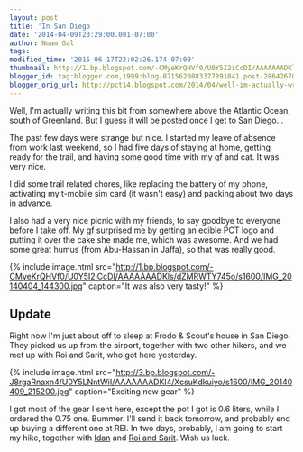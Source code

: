 ```yaml
---
layout: post
title: 'In San Diego '
date: '2014-04-09T23:29:00.001-07:00'
author: Noam Gal
tags:
modified_time: '2015-06-17T22:02:26.174-07:00'
thumbnail: http://1.bp.blogspot.com/-CMyeKrQHVf0/U0Y5I2iCcDI/AAAAAAADKls/dZMRWTY745o/s72-c/IMG_20140404_144300.jpg
blogger_id: tag:blogger.com,1999:blog-8715620883377891841.post-2864267056391808629
blogger_orig_url: http://pct14.blogspot.com/2014/04/well-im-actually-writing-this-bit-from.html
---
```


Well, I'm actually writing this bit from somewhere above the Atlantic Ocean, south of Greenland. But I guess it will be posted once I get to San Diego...

The past few days were strange but nice. I started my leave of absence from work last weekend, so I had five days of staying at home, getting ready for the trail, and having some good time with my gf and cat. It was very nice.

I did some trail related chores, like replacing the battery of my phone, activating my t-mobile sim card (it wasn't easy) and packing about two days in advance.

I also had a very nice picnic with my friends, to say goodbye to everyone before I take off. My gf surprised me by getting an edible PCT logo and putting it over the cake she made me, which was awesome. And we had some great humus (from Abu-Hassan in Jaffa), so that was really good.

{% include image.html src="http://1.bp.blogspot.com/-CMyeKrQHVf0/U0Y5I2iCcDI/AAAAAAADKls/dZMRWTY745o/s1600/IMG_20140404_144300.jpg" caption="It was also very tasty!" %}

Update
---
Right now I'm just about off to sleep at Frodo & Scout's house in San Diego. They picked us up from the airport, together with two other hikers, and we met up with Roi and Sarit, who got here yesterday.

{% include image.html src="http://3.bp.blogspot.com/-J8rgaRnaxn4/U0Y5LNntWiI/AAAAAAADKl4/XcsuKdkuiyo/s1600/IMG_20140409_215200.jpg" caption="Exciting new gear" %}

I got most of the gear I sent here, except the pot I got is 0.6 liters, while I ordered the 0.75 one. Bummer. I'll send it back tomorrow, and probably end up buying a different one at REI.
In two days, probably, I am going to start my hike, together with [Idan](http://idanpct14.blogspot.com/) and [Roi and Sarit](http://our-pct-2014.blogspot.com/). Wish us luck.

